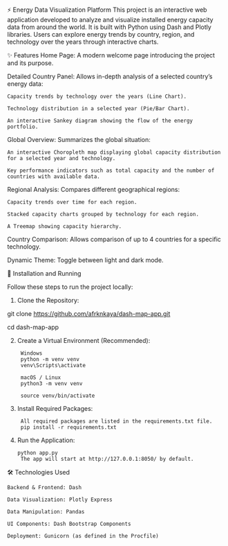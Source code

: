 ⚡ Energy Data Visualization Platform
This project is an interactive web application developed to analyze and visualize installed energy capacity data from around the world. It is built with Python using Dash and Plotly libraries. Users can explore energy trends by country, region, and technology over the years through interactive charts.

✨ Features
Home Page: A modern welcome page introducing the project and its purpose.

Detailed Country Panel: Allows in-depth analysis of a selected country’s energy data:

    Capacity trends by technology over the years (Line Chart).

    Technology distribution in a selected year (Pie/Bar Chart).

    An interactive Sankey diagram showing the flow of the energy portfolio.

Global Overview: Summarizes the global situation:

    An interactive Choropleth map displaying global capacity distribution for a selected year and technology.

    Key performance indicators such as total capacity and the number of countries with available data.

Regional Analysis: Compares different geographical regions:

    Capacity trends over time for each region.

    Stacked capacity charts grouped by technology for each region.

    A Treemap showing capacity hierarchy.

Country Comparison: Allows comparison of up to 4 countries for a specific technology.

Dynamic Theme: Toggle between light and dark mode.


🚀 Installation and Running

Follow these steps to run the project locally:

1. Clone the Repository:

git clone https://github.com/afrknkaya/dash-map-app.git

cd dash-map-app

2. Create a Virtual Environment (Recommended):

        Windows
        python -m venv venv
        venv\Scripts\activate

        macOS / Linux
        python3 -m venv venv

        source venv/bin/activate
3. Install Required Packages:

        All required packages are listed in the requirements.txt file.
        pip install -r requirements.txt

4. Run the Application:

       python app.py
        The app will start at http://127.0.0.1:8050/ by default.

🛠️ Technologies Used
        
    Backend & Frontend: Dash

    Data Visualization: Plotly Express

    Data Manipulation: Pandas

    UI Components: Dash Bootstrap Components

    Deployment: Gunicorn (as defined in the Procfile)

